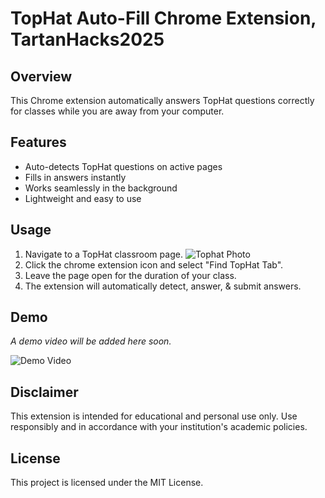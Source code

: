 # TopHat Auto-Fill Chrome Extension, TartanHacks2025

## Overview
This Chrome extension automatically answers TopHat questions correctly for classes while you are away from your computer.

## Features
- Auto-detects TopHat questions on active pages
- Fills in answers instantly
- Works seamlessly in the background
- Lightweight and easy to use

## Usage
1. Navigate to a TopHat classroom page.
![Tophat Photo]("tophat_photo.png")
2. Click the chrome extension icon and select "Find TopHat Tab".
3. Leave the page open for the duration of your class.
4. The extension will automatically detect, answer, & submit answers.


## Demo
_A demo video will be added here soon._

![Demo Video](PLACEHOLDER_FOR_VIDEO)

## Disclaimer
This extension is intended for educational and personal use only. Use responsibly and in accordance with your institution's academic policies.

## License
This project is licensed under the MIT License.